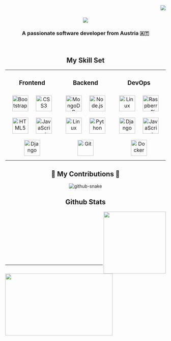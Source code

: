 
<img align="right" src="https://visitor-badge.laobi.icu/badge?page_id=zVSciy.zVSciy" />

<h1 align="center">
    <img src="https://readme-typing-svg.herokuapp.com/?font=Righteous&size=35&center=true&vCenter=true&width=500&height=70&duration=4000&lines=Hi+There!;+I'm+zVSciy!;" />
</h1>

<h3 align="center">A passionate software developer from Austria 🇦🇹</h3>

<br/>

<div align="center">  

## My Skill Set  
</div>

<div align="center">  
<table><tr><td valign="top" width="33%">



<div align="center">  
  
### Frontend  
  
</div>
<div align="center">  
<a href="https://getbootstrap.com/docs/3.4/javascript/" target="_blank"><img style="margin: 10px" src="https://profilinator.rishav.dev/skills-assets/bootstrap-plain.svg" alt="Bootstrap" height="50" /></a>  
<a href="https://www.w3schools.com/css/" target="_blank"><img style="margin: 10px" src="https://profilinator.rishav.dev/skills-assets/css3-original-wordmark.svg" alt="CSS3" height="50" /></a>  
<a href="https://en.wikipedia.org/wiki/HTML5" target="_blank"><img style="margin: 10px" src="https://profilinator.rishav.dev/skills-assets/html5-original-wordmark.svg" alt="HTML5" height="50" /></a>  
<a href="https://www.javascript.com/" target="_blank"><img style="margin: 10px" src="https://profilinator.rishav.dev/skills-assets/javascript-original.svg" alt="JavaScript" height="50" /></a>   
<a href="https://www.djangoproject.com/" target="_blank"><img style="margin: 10px" src="https://profilinator.rishav.dev/skills-assets/django-original.svg" alt="Django" height="50" /></a>  
</div>

</td><td valign="top" width="33%">


<div align="center"> 
  
### Backend  
  
</div>
<div align="center">  
<a href="https://www.mongodb.com/" target="_blank"><img style="margin: 10px" src="https://profilinator.rishav.dev/skills-assets/mongodb-original-wordmark.svg" alt="MongoDB" height="50" /></a>  
<a href="https://nodejs.org/" target="_blank"><img style="margin: 10px" src="https://profilinator.rishav.dev/skills-assets/nodejs-original-wordmark.svg" alt="Node.js" height="50" /></a>  
<a href="https://www.linux.org/" target="_blank"><img style="margin: 10px" src="https://profilinator.rishav.dev/skills-assets/linux-original.svg" alt="Linux" height="50" /></a>  
<a href="https://www.python.org/" target="_blank"><img style="margin: 10px" src="https://profilinator.rishav.dev/skills-assets/python-original.svg" alt="Python" height="50" /></a>  
<a href="https://github.com/" target="_blank"><img style="margin: 10px" src="https://profilinator.rishav.dev/skills-assets/git-scm-icon.svg" alt="Git" height="50" /></a>  
</div>

</td><td valign="top" width="33%">


<div align="center">  
  
### DevOps  

</div>
<div align="center">  
<a href="https://www.linux.org/" target="_blank"><img style="margin: 10px" src="https://profilinator.rishav.dev/skills-assets/linux-original.svg" alt="Linux" height="50" /></a>  
<a href="https://www.raspberrypi.org/" target="_blank"><img style="margin: 10px" src="https://profilinator.rishav.dev/skills-assets/raspberrypi.png" alt="Raspberry Pi" height="50" /></a>  
<a href="https://www.djangoproject.com/" target="_blank"><img style="margin: 10px" src="https://profilinator.rishav.dev/skills-assets/django-original.svg" alt="Django" height="50" /></a>  
<a href="https://www.javascript.com/" target="_blank"><img style="margin: 10px" src="https://profilinator.rishav.dev/skills-assets/javascript-original.svg" alt="JavaScript" height="50" /></a>
<a href="https://www.docker.com/" target="_blank"><img style="margin: 10px" src="https://profilinator.rishav.dev/skills-assets/docker-original-wordmark.svg" alt="Docker" height="50" /></a>  


  
</div>
</table>
</div>
<div align="center">

<h2>🐍 My Contributions 🐍</h2>

<picture>
  <source media="(prefers-color-scheme: dark)" srcset="https://github.com/zVSciy/zVSciy/blob/output/github-contribution-grid-snake-dark.svg" />
  <source media="(prefers-color-scheme: light)" srcset="https://github.com/zVSciy/zVSciy/blob/output/github-contribution-grid-snake.svg" />
  <img alt="github-snake" src="github-snake.svg" />
</picture>

</div>
<div align="center">  
    
## Github Stats 

</div>

<div align="right"><img src="https://github-readme-stats.vercel.app/api?username=zVSciy&show_icons=true&theme=transparent&count_private=true&hide_border=true" align="right" height="195px" /></div>  

<img src="https://github-readme-stats.vercel.app/api/top-langs/?username=zVSciy&theme=transparent&hide_border=true&layout=compact" align="left" width="337px" height="195px"/>  
<br>
<br>
<br>
<br>
<br>
<br>
<br>
<br>
<br>

---
